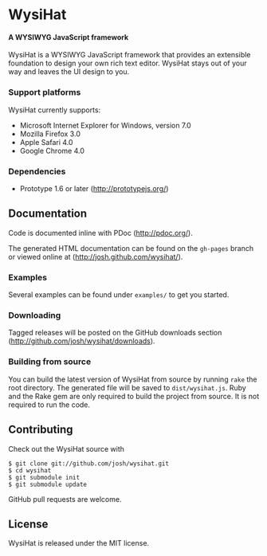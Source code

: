 WysiHat
=======

#### A WYSIWYG JavaScript framework

WysiHat is a WYSIWYG JavaScript framework that provides an extensible
foundation to design your own rich text editor. WysiHat stays out of your
way and leaves the UI design to you.

### Support platforms

WysiHat currently supports:

* Microsoft Internet Explorer for Windows, version 7.0
* Mozilla Firefox 3.0
* Apple Safari 4.0
* Google Chrome 4.0

### Dependencies

* Prototype 1.6 or later (http://prototypejs.org/)

## Documentation

Code is documented inline with PDoc (http://pdoc.org/).

The generated HTML documentation can be found on the `gh-pages` branch or viewed online at (http://josh.github.com/wysihat/).

### Examples

Several examples can be found under `examples/` to get you started.

### Downloading

Tagged releases will be posted on the GitHub downloads section (http://github.com/josh/wysihat/downloads).

### Building from source

You can build the latest version of WysiHat from source by running
`rake` the root directory. The generated file will be saved to
`dist/wysihat.js`. Ruby and the Rake gem are only required to build
the project from source. It is not required to run the code.

## Contributing

Check out the WysiHat source with

    $ git clone git://github.com/josh/wysihat.git
    $ cd wysihat
    $ git submodule init
    $ git submodule update

GitHub pull requests are welcome.

## License

WysiHat is released under the MIT license.
